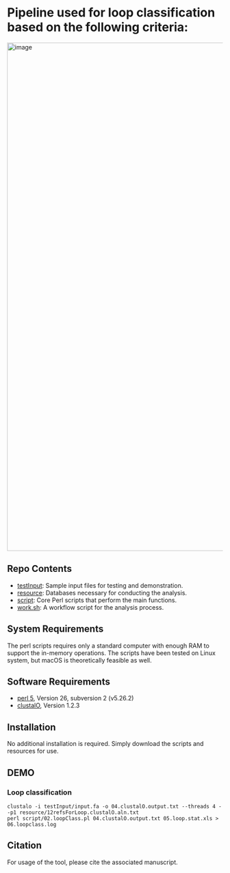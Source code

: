 # Pipeline used for loop classification based on the following criteria:</br>
<img width="1183" alt="image" src="https://github.com/user-attachments/assets/9b106a94-40a1-4c83-b687-f792a5c23afe" />


## Repo Contents
* [testInput](testInput/): Sample input files for testing and demonstration.
* [resource](resource/): Databases necessary for conducting the analysis.
* [script](script/): Core Perl scripts that perform the main functions.
* [work.sh](work.sh): A workflow script for the analysis process.

## System Requirements
The perl scripts requires only a standard computer with enough RAM to support the in-memory operations.
The scripts have been tested on Linux system, but macOS is theoretically feasible as well.

## Software Requirements
* [perl 5](https://www.perl.org), Version 26, subversion 2 (v5.26.2)
* [clustalO](http://www.clustal.org/omega/), Version 1.2.3

## Installation
No additional installation is required. Simply download the scripts and resources for use.

## DEMO
### Loop classification
`clustalo -i testInput/input.fa -o 04.clustalO.output.txt --threads 4 --p1 resource/12refsForLoop.clustalO.aln.txt`</br>
`perl script/02.loopClass.pl 04.clustalO.output.txt 05.loop.stat.xls > 06.loopclass.log`</br>

## Citation
For usage of the tool, please cite the associated manuscript.
